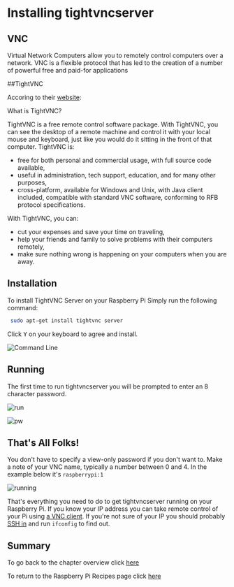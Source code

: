 # Installing tightvncserver

## VNC

Virtual Network Computers allow you to remotely control computers over a network. VNC is a flexible protocol that has led to the creation of a number of powerful free and paid-for applications

##TightVNC

Accoring to their <a href="http://tightvnc.com/" target="_blank">website</a>:

What is TightVNC?

TightVNC is a free remote control software package. With TightVNC, you can see the desktop of a remote machine and control it with your local mouse and keyboard, just like you would do it sitting in the front of that computer. TightVNC is:

 - free for both personal and commercial usage, with full source code available,
 - useful in administration, tech support, education, and for many other purposes,
 - cross-platform, available for Windows and Unix, with Java client included,
compatible with standard VNC software, conforming to RFB protocol specifications.

With TightVNC, you can:

 - cut your expenses and save your time on traveling,
 - help your friends and family to solve problems with their computers remotely,
 - make sure nothing wrong is happening on your computers when you are away.

## Installation

To install TightVNC Server on your Raspberry Pi Simply run the following command:

```bash
 sudo apt-get install tightvnc server
```

Click <kbd>Y</kbd> on your keyboard to agree and install.

![Command Line](http://domhnallohanlon.github.io/rpi/img/server00.png "Installation Command")


## Running 

The first time to run tightvncserver you will be prompted to enter an 8 character password.

![run](http://domhnallohanlon.github.io/rpi/img/server01.png "Run tightvncserver")

![pw](http://domhnallohanlon.github.io/rpi/img/server02.png "Set password")


## That's All Folks!

You don't have to specify a view-only password if you don't want to. Make a note of your VNC name, typically a number between 0 and 4. In the example below it's `raspberrypi:1`

![running](http://domhnallohanlon.github.io/rpi/img/server03.png "X is now running.")


That's everything you need to do to get tightvncserver running on your Raspberry Pi. If you know your IP address you can take remote control of your Pi using [a VNC client](mdwiki.html#!00vncclient.md). If you're not sure of your IP you should probably [SSH in](mdwiki.html#!00putty.md) and run `ifconfig` to find out. 

## Summary

To go back to the chapter overview click [here](mdwiki.html#!00overview.html)

To return to the Raspberry Pi Recipes page click [here](https://domhnallohanlon.github.io/rpi)
